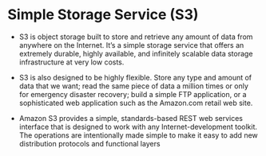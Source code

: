 # Simple Storage Service (S3)

+ S3 is object storage built to store and retrieve any amount of data from anywhere on the Internet. It’s a simple storage service that offers an extremely durable, highly available, and infinitely scalable data storage infrastructure at very low costs.


+ S3 is also designed to be highly flexible. Store any type and amount of data that we want; read the same piece of data a million times or only for emergency disaster recovery; build a simple FTP application, or a sophisticated web application such as the Amazon.com retail web site. <br />

+ Amazon S3 provides a simple, standards-based REST web services interface that is designed to work with any Internet-development toolkit. The operations are intentionally made simple to make it easy to add new distribution protocols and functional layers